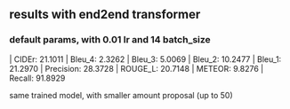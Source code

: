 ## results with end2end transformer
### default params, with 0.01 lr and 14 batch_size
| CIDEr: 21.1011
| Bleu_4: 2.3262
| Bleu_3: 5.0069
| Bleu_2: 10.2477
| Bleu_1: 21.2970
| Precision: 28.3728
| ROUGE_L: 20.7148
| METEOR: 9.8276
| Recall: 91.8929

same trained model, with smaller amount proposal (up to 50)
